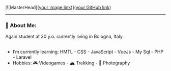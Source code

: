 [![MasterHead]([your image link](https://cutewallpaper.org/22/coding-minimalist-wallpapers/30306806.jpg))]([your GitHub link](https://github.com/stecala))
<hr>
<h3>🐸 About Me:</h3>
Again student at 30 y.o. currently living in Bologna, Italy.<br>
<br>
<ul>
  <li>I’m currently learning: HMTL - CSS - JavaScript - VueJs - My Sql - PHP - Laravel</li>
  <li>Hobbies: 🎮 Videogames - 🏔️ Trekking - 📸 Photography</li>
</ul>
<!--
**stecala/stecala** is a  _special_ ✨ repository because its `README.md` (this file) appears on your GitHub profile.

📫 How to reach me: ...

-->
